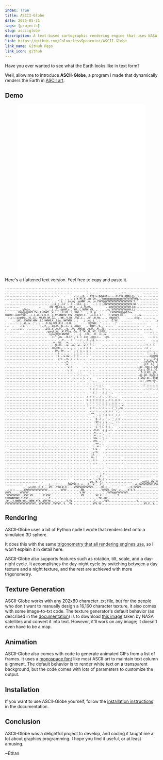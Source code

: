 ```yaml
---
index: True
title: ASCII-Globe
date: 2025-05-21
tags: [projects]
slug: asciiglobe
description: A text-based cartographic rendering engine that uses NASA satellite data
link: https://github.com/ColourlessSpearmint/ASCII-Globe
link_name: GitHub Repo
link_icon: github
---
```


Have you ever wanted to see what the Earth looks like in text form?

Well, allow me to introduce **ASCII-Globe**, a program I made that dynamically renders the Earth in [ASCII art](https://en.wikipedia.org/wiki/ASCII_art).

## Demo

<figure>
<img src="https://github.com/ColourlessSpearmint/ASCII-Globe/raw/main/images/ascii_globe.gif" class="noborder bigimage" alt="A spinning globe rendered with text">
</figure>

Here's a flattened text version. Feel free to copy and paste it.

<pre style="font-size: clamp(0.1rem, 2vw, 0.5rem);">
..........................................................................................................................................................................................................
.........................................................      ............           .................................................................................................................  .
...............................................         .........          .....:::....       ................................    .       ....... .....    ...............................................
.....................................   .      .:.;..g....YVW.L.gwwiooi.....W.YVV.WWWX.g.''.,. .. .........           ..      .................  .... ....:.    ..........................................
................................     ... ...:.;o.W.HX.W..@V.Oo....V@@@@@@@@@@@@@@VVVVVVVVWg,:..............'.,ooiii'............;......... ..............o..i;..     ..........       ....................
    .. .. ..................... ....',i,.:.io,wg'.goHWY..o. ;o.YVVV@@VVVVVVVVVVVVVVVVVV.Y.'  ...............,oH.;i;.................  .....:.........  .  .:;i...;;;....................    .. ........   
.............................. .,ii.g..io';..O...LLo..g..  ...;.;;;,OVVVVVVVVVVVVVVVVVV.WL'...... .........  ..   ................  ,.g.,...      ...'..OHW.....V.YWo         ...;gg.w;;,;.......... .....
..........             ..     :WV.XH.oi,w...oW.g..,.L.HLgO,.         ..V@VVVVVVVVVVVVW.Lo;........................ ...............,.L'.    .g,.;''.LX.VVVVVV.WY.Y...X..O.iLL., ....,..,,,.    ..   ....;..
;.........,.gOoiw,.;;..  ..:;.:,i:;X..@@VVLw;,.WH:;L.WVWW.VW..,. .....og.VVVVVVVVVV@VW.Li ...................   .;,.ww..    .  .. .g. ... .Y@L.WWVY.VV....YYW...VVV....VVVVVVWoH.HHWVV.....gOOi......;;:..
...  . ..HV@@@@@VVV.YW.LLHXWWY..W.L.L.LLLHX.'i.oWVL.'...;,LL.@..;.... ;.LVVVVVV@@@WLOow.      .............. .w...W..X.LLL.. .'...i...OWWXOHV..W.VVV.WWWW...YWW.WWWW.HH.HX.W.VVWWWV.YYWWWY.V.V..WWW.LV.YW.
XWWXO:.wOOHYWW....L.L.W..W.W.H..g.XV.WWWYV.YVV..VV@VH.o. ;,o.X.L.L: . .H.VVVVV.HL..    ..;,.w............   w.XO.';.ggw,,.og'.L.X..WWWWWWWWWWLX.YYYWW.HWWWWWW..WWWWW...X..XWV.W.WW.V.Y..YWWW.WWY.VV.V...VV
  :.;:.;iwgHHLL.XL.LX..XH.WY.WX.LX....WW..V.WW..VVL.i....w'..W.Ho..... :H@@VVY.    .....;iOg,. ........  .;oHO.w....OOO..,.g.LOOLLO.LLg.OLO.WYYWYW..LLLXX....L.XXH...LOOL...WWWY....WWY.YWWW.VVV.W...VVV.o
.    ...LW...XWWXW.HWW..LO.HWWHLX..Lig..WWYWWY...;   .;..oL.i,',; ..... .O.VV. ........       . .. .   .o..HLg,...Lo...O.OHLOLLOLLLOLL.L.X..WWWW.W.H.OOOLLLLLLL...X.LO.L.XHX..XXHW...VVVVV.V.og.gWVY..g..;
. .....:..L..WL,w..;',.L....O.Og.OOLLLLL..X.W....   .. . X@VVW;..' .....  .;' ...................   .   .H.,,,.. .,iwgigLOOLO.g..O.OLO.L.HW.XHXXXH.HHX.OOO.OLLLLLLLLL.XLOLLLLL.L..Y.Lgogo.Lg. :.gw..;.    
...  .    .;i,'.        ;,.H....ig.O..gL..L..L..Wiw;   ...WWWY..V.,  .....   ...............  .  ...    ....,'   .wXLggoLLO.LO.OHLLX...L..HHHH....L.LO.LOLOOgog..O.HWWWWW..WW....XO,.       ;LW.,     ....
.   .....;;;.  .........  .,LOi.g..g.O....g...OL..WWLgi ,g.H...H..Xi; ........................ ....;.    .;...:.,..O..OL.LX.L..HX.W..L.WWWWYYYYYWW.X.XO.L.L.oO..go.HLOOXLOOLO.HX...  ...... .V.o......... 
..........   .............. ;ggogLLgL..W.XXLg..Og..O.YW.,W..HX..LLOLL. .....................   ....;;: ...;;..,iw...,,ggOWYW.WW..Y..WX...VV...Y.YWWW..OOO.gOXL..iwoow..o.i.i..O..go.i. .... ,..  ... .. ..
......   ................... .igiwgOgO.WWYWY.......g...LOL...O..io.,w.   .....................    ...:.....;;''...',w....HWWH...VV...VVVVVV...YYYWWW.LXXOL.LH..iOi;...W.O'.OLW,.igo,.. ....... ...........
.   .........................  .;i'',ww...W.LH..'i.;;.iog..ggg.i..  igw. .. ...................   ...;;;...,.;;;;.',,,w.,i....LWYHXVVVV..VV..V.WWW.WWY..g..YLw.L..O..V.V.,.Vg.'.i,;..; . ...  ........... 
....................................',.w.....w.';.;;:..,i,.ig.;,.... .....  ....................    ....,.w,;.;..;.;........;...';oH......g..HOLHL....V..LL..g.oo.XW.WW.i.LWg;.g.:. :. .... ..............
.................................w.,igL...w,,,,,,,.;.i,i.;;;;:. ..       ............................;;:'......;;;;;;.  .  ....; ..oOi....,,w.ioO...XO..Ogo..goo...g.gLo..,g,..,.. ..i....................
.............................. ...gLLO....w,,,w,,.w.,.w.;';:..    ..............................:;.;.;.  .......;;.;...:..;;.Ow,. ;.i.i.ow.'.gH.O.L....g........ggo.ww,.,,..;;. .. .:.. ..................
.............................. .;w.goi....,,,....'..,.;;;;;.  ................................ .;;','    .. ... .;..;',...X.WWgw; .i.i.oi,,....g.gggg....gLOi.gg...,,,,.:..;.  ..  ..  ...................
............................... ..iw,,iw..,,,''.;;';;;.;;;. ......................................;:.......... ......;;.w,,,wo..,..,w.w.wwiwLVWO.gOggLL.O..L.,wi.w,.',w,;. .;.   .........................
....................................i,,,,,,,...;.;;;;..;;......................................  :;.,.i...i.  ..   . . . ,g...ww.iiii...wOHgii...ogogggg..ii.w,,.'''.,,,;. ...............................
.................................  ;i.,.w.ww...;.;;......  ......................................,.oggOOLX..,;  :,:..   .igggo.wo...i.....oi,,',.gio..o.ii.,,,.;...;....,;    ...   ......................
.................................. .;;w.,.w,.;'.:;...... ....................................  ;......O.L..O.Og..XL.giw.go.O..g.,ig..iiggg.i..w.;,..i..i.i...';....;.;;;''     ...........................
................................... .'.;;,w,'...  .   ...................................... .,igOgOOg.gOOggg.gLLLXXXL...igLgO.L..w..i.ig.oi.g..,';',,,,,;..;......;;.;:..   .............................
.........................................;w.... .....  :... ............................... ...gLO..Lg..gi.gL.gOXL.LLLLg.;o..gg.L, ;;;,ww,.ig..w,,.''..;;.:.:.;;;.:;.....   ..............................
............. ....................... ....'w,;. ..   ....;..................................gO..Ogg.L.ggoO..L.LO.L..LL.gi.;.ggg.LL.go;.   .,ow..;''';...;:...:.;.;;.;.....................................
...................................... . .;,.;.   ............  .......................... ,Lg.L.OO.L..O..L.g.....L.LL.gg, ..g.LLLLOL.: ..  ;...';;;;;:.:.,.:::.;:;...  . ................................
............ ..............................;;.;...::.    ................................. ..O.LLXXL.gOL...XXL.g.O.L....gi..w..LL..X.: ..... ....';;..   .;...... .   ....................................
............. ............................ .......:....... ............................... .gg.gO..Oggg.ggL..XXL.gLL..gg... ...L.Li.. ....... ;,,.;.  ... ;';;.... .... .. ...............................
............................................  .......:. ...    ........................... ;.www.oi..gggg.....L.ggggggg.www,.,o.,.   ........ .,w'. ..... ..;.,.... ... ... ..............................
................................................. .....  . ....    ....................... .;;;',www.ww..o....i.w.i....w..,ww;................ ..;.......   ..:;;;. ...  .................................
...................................................  .... ...;..::.. ...................... ..;;;.....'..,ww,,.';.,,,...;;,,ww,ig, ........... .'. ..... .. .  :;. ... . .................................
..................................................... .......;';;;:..   .................... .::.;;;;;;;;'.;;;;;..;;.';...,.,..o.. ............ ..: ....... .. ..  .. . ...:..............................
...................................................... . .:.;;;:..:::...  ................... ..:.:::...;...........;;;..';;w.,i: ...........  . ........... :.      .:. ... .............................
........................................................ ...;::....;.:..:. .................... ..      ...::::..:.::.;;,w,.,.,: ............  ... .............   ..::. .  ..............................
....................................................... ...::::...::::..;'   ...........................  .:::::..::.:..'.,w... ........................... ....  :...:........... .......................
...................................................... .;:::::...:..:..::....   ..........................:::;:::.::....;;',:  ............................. .... ..:........ ......   ... ...............
...................................................... :;:::::::::::...:::.;;;;.  ....................... .:.;..:::::.;.,,,. ......  ...........................:....:..:..... ...:.... .... .............
...................................................... ;.::::.:::::::::..;;;;.,,.. ....................... .;.:.......;.,,;........  ........ ...............  .:...    ... ..... .::::....... ...........
....................................................... ;;.:...::.::::.:;;;;;.,,w. ........................ ..:.......;'.';. ................ ................. ....:..........   :..:.:..................
.......................................................  .;:::..:..:.....;'';.,w; ......................... ..:..::...;';'': ... .....  ........................     .......      ..:. ... ...............
........................................................ .,;.::.....;;.;;;'';'.. .......................... .;..;;::.;;..'.; .. .. .... ..............................   .    .';:  .. . .................
......................................................... .ww..:..:;';';;;..;';........................... .,;;;;.;;;;'';;.'   .;. ...  .................................  ;';.,,.  ;................... .
 ......................................................... .,.,';;..;;''''..';'. ......................... ...w,,,,,..,.';.. ..,; .....................................  ..,w,,,,,;..w;   ....... ..... ..
...........................................................  'g.,;...'..'''.;;; .......................... ..iww...w,,,...   .,.. ..................................   ..,.ww,,ww....,,:  ...  ... .......
............................................................ ;go,;';;;'..''';;. ........................... ..w.i..iw,,.; .. .w'......................................',wwwwww,,,wi.ii..;.  .  ......... .
............................................................ ..i.;;;.;'.'';... ............................. i......,,.,'... ;.; .................................. ..,,,,w,ww,,,w.....,,;  ..... ........
............................................................ 'i.';;..;;;..    .............................. ,oi.giw,.'..... ...................................... .,w,,,,,,,,,w.ggi.w,..; ..............
........................................................... .w.w.'.;.;..;. ................................. ..ii.,ww.'. ....   .................................... ,w,,,,,,,,'wg.g..ww,.;. .............
........................................................... .w.,.,.'''... ................................... :...ww,;. ............................................ .iw,',i.,wwwii.o.,.,.................
........................................................... .w.,,,.''... ..................................... ,.w,.;. ............................................. .wo,..;....'w,...,w,;. .......... ...
........................................................... :ww,..';...  ...........................................  .................................................:...     ..;w...,.. .......... .  .
............................................................;ww,...';  ........................................     .................................................     ......   .,,'.:.......... ......
.......................................................... ..,ww,,;.  ............................................................................................................. .... ..........    ...
.......................................................... ..,,w..   ................................................................................................................ ... .........  :... 
   .......................................................  ;,w..   ...................................................................................................................................   
.......................................................... ;,,w;   .............................................................. .........  .......................................... ......... .;:  ...
.......................................................... ii,...    ..................................................................... .. ....................................................   .... 
.......................................................... w,,;    .. .........  ......................................................... ..  ...........................................................
.......................................................... .;;;.   ........................................................................  ....................................................... .....
.............................................................;;.. .  ............. .......................................................................................................................
............................................................    ...............  .........................................................................................................................
....................................................................  ....................................................................................................................................
.................................................................  ........................................................................................  .  ........... ..... ........................
..............................................................   :.w..........................................................            ........         .. ..           .     .        ................
..........................................................    .;.Y..  ..............................   ..        ...          ..;.OLo.;...        .w,oi,..gV.LXWO.,.LL.,'oO..gO.LYL.,.....      ..........
...........................................    .............'...V..: .......................        ...  ....;...  ..:'.i,:'gL.WYVVVVV.WW.HXg......VVVVVVVV.VVVVVVVVVVVVVVVVVVVVVVVVVVVYV...i':...   .....
.......................  .                 .....          ;g..W..Y.' ..................     .,woOLL.WW.XX.W.W..WW..X..VVVV..VVVVV......VVV.YVVVYVVV....................................V.VVVVVW...O,. ....
............  .        .. ....i,.;:.......;OWWYXLLL.o,;,oL..W....Y.;    ..... .....    :.wL.WVVVVVVVV.VVVVV...VVVV..VV..Y.V..............YWW...Y................................................WW.o:.....
            .. .wioOX..H.X....VV...YYW.W.H.....VVVVV@VVVVVVV......Hi,;..     :     ..;O.YVVVV...........................V...................V.................................................YW.. .      
.,;;;::....,.WXWVVVVVVVVVVVVV.........VVVV..........WW............V@VVW..Oow'.w,....W.V.V................................................................V....................................WOLi...goow.
@VVV......VVVVVV...................................V.WY...............VVVV@@VVVVVVVV........................................................................................................WHH.VV@VV@@@@@
.VVVVVVVVV...VVV.VV.......V.VVV.....................VV........VV.V...........Y..........................................................................................V...V...............W.XH.YWY......
YXWWWWYWWY.Y.YWY..............Y.................................YW..WW......................................................................................................................YY......XWWW.Y
.WY..Y.WWWW.WW..YWHW.YYY..WYYYW...........V.VV...............Y......VVV...................V....................V...............V...............................................................VV.........
VVVVVVVVVVVVVVVVVVVVV..VVVVVVVV..VVVVV..V...VV..............VVV.VV.............................VV.V..V......VV..............V....................................................................VVVVVVVVV
</pre>

## Rendering

ASCII-Globe uses a bit of Python code I wrote that renders text onto a simulated 3D sphere.

It does this with the same [trigonometry that all rendering engines use](https://www.cs.trinity.edu/~jhowland/class.files.cs357.html/blender/blender-stuff/m3d.pdf), so I won't explain it in detail here.

ASCII-Globe also supports features such as rotation, tilt, scale, and a day-night cycle. It accomplishes the day-night cycle by switching between a day texture and a night texture, and the rest are achieved with more trigonometry.

## Texture Generation

ASCII-Globe works with any 202x80 character .txt file, but for the people who don't want to manually design a 16,160 character texture, it also comes with some image-to-txt code. The texture generator's default behavior (as described in the [documentation](https://github.com/ColourlessSpearmint/ASCII-Globe/blob/main/README.md)) is to download [this image](https://eoimages.gsfc.nasa.gov/images/imagerecords/74000/74218/world.200412.3x5400x2700.jpg) taken by NASA satellites and convert it into text. However, it'll work on any image; it doesn't even have to be a map.

## Animation

ASCII-Globe also comes with code to generate animated GIFs from a list of frames. It uses a [monospace font](https://en.wikipedia.org/wiki/Monospaced_font) like most ASCII art to maintain text column alignment. The default behavior is to render white text on a transparent background, but the code comes with lots of parameters to customize the output.

## Installation

If you want to use ASCII-Globe yourself, follow the [installation instructions](https://github.com/ColourlessSpearmint/ASCII-Globe/blob/main/README.md#installation) in the documentation.

## Conclusion

ASCII-Globe was a delightful project to develop, and coding it taught me a lot about graphics programming. I hope you find it useful, or at least amusing.

~Ethan

